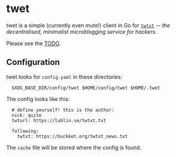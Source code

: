 
# twet

twet is a simple (currently even mute!) client in Go for
[```twtxt```](https://github.com/buckket/twtxt) -- *the decentralised, minimalist
microblogging service for hackers*.

Please see the [TODO](TODO.md).

## Configuration

twet looks for ```config.yaml``` in these directories:

```
  $XDG_BASE_DIR/config/twet $HOME/config/twet $HOME/.twet
```

The config looks like this:

```
  # define yourself! this is the author:
  nick: quite
  twturl: https://lublin.se/twtxt.txt

  following:
    twtxt: https://buckket.org/twtxt_news.txt
```

The ```cache``` file will be stored where the config is found.

